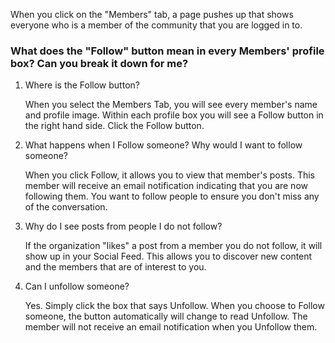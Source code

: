 When you click on the "Members" tab, a page pushes up that shows everyone who is a member of the community that you are logged in to.

### What does the "Follow" button mean in every Members' profile box? Can you break it down for me?

1. Where is the Follow button?
   
   When you select the Members Tab, you will see every member's name and profile image. Within each profile box you will see    a Follow button in the right hand side. Click the Follow button.

2. What happens when I Follow someone? Why would I want to follow someone?

   When you click Follow, it allows you to view that member's posts. This member will receive an email notification 
   indicating that you are now following them. You want to follow people to ensure you don't miss any of the conversation.

3. Why do I see posts from people I do not follow?

   If the organization "likes" a post from a member you do not follow, it will show up in your Social Feed. This allows you     to discover new content and the members that are of interest to you.

4. Can I unfollow someone?

   Yes. Simply click the box that says Unfollow. When you choose to Follow someone, the button automatically will change to     read Unfollow. The member will not receive an email notification when you Unfollow them.